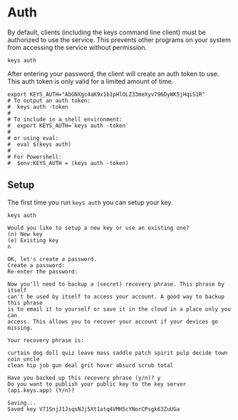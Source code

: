 # Auth

By default, clients (including the keys command line client) must be authorized
to use the service. This prevents other programs on your system from accessing
the service without permission.

```shell
keys auth
```

After entering your password, the client will create an auth token to use.
This auth token is only valid for a limited amount of time.

```text
export KEYS_AUTH="AbGNXgc4aK9x1b1pHlOLZ33meXyv796DyWK5jHqiS1R"
# To output an auth token:
#  keys auth -token
#
# To include in a shell environment:
#  export KEYS_AUTH=`keys auth -token`
#
# or using eval:
#  eval $(keys auth)
#
# For Powershell:
#  $env:KEYS_AUTH = (keys auth -token)
```

## Setup

The first time you run `keys auth` you can setup your key.

```shell
keys auth
```

```text
Would you like to setup a new key or use an existing one?
(n) New key
(e) Existing key
n

OK, let's create a password.
Create a password:
Re-enter the password:

Now you'll need to backup a (secret) recovery phrase. This phrase by itself
can't be used by itself to access your account. A good way to backup this phrase
is to email it to yourself or save it in the cloud in a place only you can
access. This allows you to recover your account if your devices go missing.

Your recovery phrase is:

curtain dog doll quiz leave mass saddle patch spirit pulp decide town coin uncle
clean hip job gun deal grit hover absurd scrub total

Have you backed up this recovery phrase (y/n)? y
Do you want to publish your public key to the key server (api.keys.app) (Y/n)?

Saving...
Saved key V71SnjJ1JsqsNJj5Xt1atq4VMH5cYNorCPsgk63ZuUGa
```

